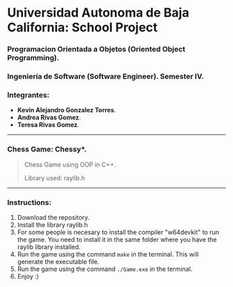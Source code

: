 # Universidad Autonoma de Baja California: School Project
### Programacion Orientada a Objetos (Oriented Object Programming).
### Ingeniería de Software (Software Engineer). Semester IV.
### Integrantes:
- **Kevin Alejandro Gonzalez Torres**.
- **Andrea Rivas Gomez**.
- **Teresa Rivas Gomez**.
---
### Chess Game: Chessy*.
>Chess Game using OOP in C++.
>
> Library used: raylib.h

---
### Instructions:
1. Download the repository.
2. Install the library raylib.h
3. For some people is necesary to install the compiler "w64devkit" to run the game. You need to install it in the same folder where you have the raylib library installed.
4. Run the game using the command `make` in the terminal. This will generate the executable file.
5. Run the game using the command `./Game.exe` in the terminal.
6. Enjoy :)